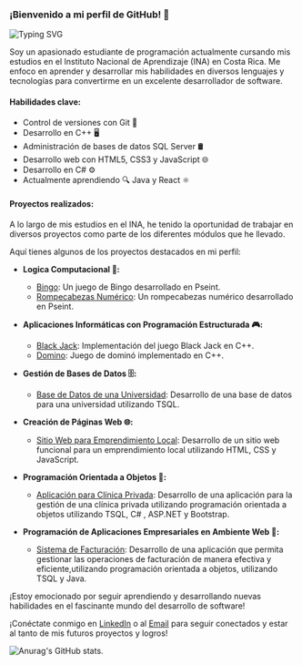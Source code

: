 ### ¡Bienvenido a mi perfil de GitHub! 👋

![Typing SVG](https://readme-typing-svg.demolab.com?font=Fira+Code&duration=1000&pause=500&color=F7E3E7&multiline=true&width=435&height=100&lines=Bienvenido+!!!;Mi+nombre+es%3A+Jos%C3%A9+Campos+Chaves)

Soy un apasionado estudiante de programación actualmente cursando mis estudios en el Instituto Nacional de Aprendizaje (INA) en Costa Rica. Me enfoco en aprender y desarrollar mis habilidades en diversos lenguajes y tecnologías para convertirme en un excelente desarrollador de software.

#### Habilidades clave:

- Control de versiones con Git 🧰
- Desarrollo en C++ 🖥️
- Administración de bases de datos SQL Server 🛢️
- Desarrollo web con HTML5, CSS3 y JavaScript 🌐
- Desarrollo en C# ⚙️
- Actualmente aprendiendo 🔍 Java  y React ⚛️

#### Proyectos realizados:

A lo largo de mis estudios en el INA, he tenido la oportunidad de trabajar en diversos proyectos como parte de los diferentes módulos que he llevado.

Aquí tienes algunos de los proyectos destacados en mi perfil:

- **Logica Computacional 🧠:**
  - [Bingo](https://github.com/JoseCamp1/Pseint_BINGO.git): Un juego de Bingo desarrollado en Pseint.
  - [Rompecabezas Numérico](https://github.com/JoseCamp1/Pseint_Rompe_Cabezas_Numerico.git): Un rompecabezas numérico desarrollado en Pseint.

- **Aplicaciones Informáticas con Programación Estructurada 🎮:**
  - [Black Jack](https://github.com/JoseCamp1/C-_Black_Jack.git): Implementación del juego Black Jack en C++.
  - [Domino](https://github.com/JoseCamp1/C-_Domino.git): Juego de dominó implementado en C++.

- **Gestión de Bases de Datos 🗄️:**
  - [Base de Datos de una Universidad](https://github.com/JoseCamp1/SQL_BasedeDatos_Universidad.git): Desarrollo de una base de datos para una universidad utilizando TSQL.

- **Creación de Páginas Web 🌐:**
  - [Sitio Web para Emprendimiento Local](https://github.com/JoseCamp1/Morfos_Salon_Web_Site.git): Desarrollo de un sitio web funcional para un emprendimiento local utilizando HTML, CSS y JavaScript.

- **Programación Orientada a Objetos 🎯:**
  - [Aplicación para Clínica Privada](https://github.com/JoseCamp1/PROYECTO_POO_CLINICA_PRIVADA.git): Desarrollo de una aplicación para la gestión de una clínica privada utilizando programación orientada a objetos utilizando TSQL, C# , ASP.NET y Bootstrap.

- **Programación de Aplicaciones Empresariales en Ambiente Web 👔:**
  - [Sistema de Facturación](https://github.com/JoseCamp1/PROYECTO_PAE_FACTURACION.git): Desarrollo de una aplicación que permita gestionar las operaciones de facturación de manera efectiva y eficiente,utilizando programación orientada a objetos, utilizando TSQL y Java.

¡Estoy emocionado por seguir aprendiendo y desarrollando nuevas habilidades en el fascinante mundo del desarrollo de software!

¡Conéctate conmigo en [LinkedIn](https://www.linkedin.com/in/josé-joaquín-campos-chávez-620024201/) o al [Email](mailto:joacachavez20@gmail.com)
 para seguir conectados y estar al tanto de mis futuros proyectos y logros!

![Anurag's GitHub stats](https://github-readme-stats.vercel.app/api?username=JoseCamp1&show_icons=true&theme=dark).

